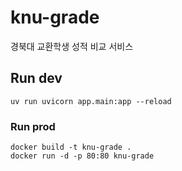 # knu-grade
경북대 교환학생 성적 비교 서비스


## Run dev
```
uv run uvicorn app.main:app --reload
```


### Run prod
```
docker build -t knu-grade .
docker run -d -p 80:80 knu-grade
```
